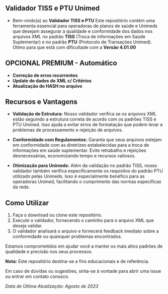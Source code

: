 
## Validador TISS e PTU Unimed
- Bem-vindo(a) ao  **Validador TISS e PTU** Este repositório contém uma ferramenta essencial para operadoras de planos de saúde e Unimeds que desejam assegurar a qualidade e conformidade dos dados nos arquivos XML no padrão **TISS** (Troca de Informações em Saúde Suplementar) e no padrão **PTU** (Protocolo de Transações Unimed).
Otimo para que está com dificultade com a **Versão 4.01.00**

## OPCIONAL PREMIUM - Automático
- **Correção de erros recorrentes**
- **Update de dados do XML c/ Critérios**
- **Atualização do HASH no arquivo**


## Recursos e Vantagens

- **Validação de Estrutura:** Nosso validador verifica  se os arquivos XML estão seguindo a estrutura correta de acordo com os padrões TISS e PTU Unimed. Isso ajuda a evitar erros de formatação que podem levar a problemas de processamento e rejeição de arquivos.

- **Conformidade com Regulamentos:** Garanta que seus arquivos estejam em conformidade com as diretrizes estabelecidas para a troca de informações em saúde suplementar. Evite retrabalho e rejeições desnecessárias, economizando tempo e recursos valiosos.

- **Otimização para Unimeds:** Além da validação no padrão TISS, nosso validador também verifica especificamente os requisitos do padrão PTU utilizado pelas Unimeds. Isso é especialmente benéfico para as operadoras Unimed, facilitando o cumprimento das normas específicas da rede.

## Como Utilizar

1. Faça o download ou clone este repositório.
2. Execute o validador, fornecendo o caminho para o arquivo XML que deseja validar.
3. O validador analisará o arquivo e fornecerá feedback imediato sobre a conformidade ou quaisquer problemas encontrados.


Estamos comprometidos em ajudar você a manter os mais altos padrões de qualidade e precisão nos seus processos.

**Nota:** Este repositório destina-se a fins educacionais e de referência.

Em caso de dúvidas ou sugestões, sinta-se à vontade para abrir uma issue ou entrar em contato conosco.

*Data de Última Atualização: Agosto de 2023*
